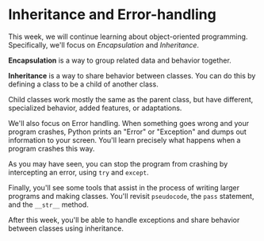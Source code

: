 # Inheritance and Error-handling

This week, we will continue learning about object-oriented programming. Specifically, we'll focus on _Encapsulation_ and
_Inheritance_.

**Encapsulation** is a way to group related data and behavior together.

**Inheritance** is a way to share behavior between classes. You can do this by defining a class to be a child of another class.

Child classes work mostly the same as the parent class, but have different,
specialized behavior, added features, or adaptations.

We'll also focus on Error handling. When something goes wrong and your program
crashes, Python prints an "Error" or "Exception" and dumps out information to
your screen. You'll learn precisely what happens when a program crashes this way.

As you may have seen, you can stop the program from crashing by intercepting an
error, using `try` and `except`.

Finally, you'll see some tools that assist in the process of writing larger
programs and making classes. You'll revisit `pseudocode`, the `pass` statement,
and the `__str__` method.

After this week, you'll be able to handle exceptions and share behavior between
classes using inheritance.

